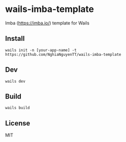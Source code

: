 # wails-imba-template
Imba (https://imba.io/) template for Wails

## Install
```
wails init -n [your-app-name] -t https://github.com/NghiaNguyenTT/wails-imba-template
```

## Dev
```
wails dev
```

## Build
```
wails build
```

## License
MIT